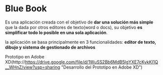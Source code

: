 # Blue Book
 Es una aplicación creada con el objetivo de **dar una solución más simple** que la dada por otros editores de texto(word o docs), su objetivo **es simplificar todo lo posible en una sola aplicación**.
 
la aplicación se basa principalmente en 3 funcionalidades: **editor de texto, dibujo y sistema de gestionado de archivos**

Prototipo en Adobe XD(http://https://drive.google.com/file/d/1WuSS2Bb6MdB5lgYXE7cKykKI1Q__WHnZ/view?usp=sharing "Desarrollo del Prototipo en Adobe XD")